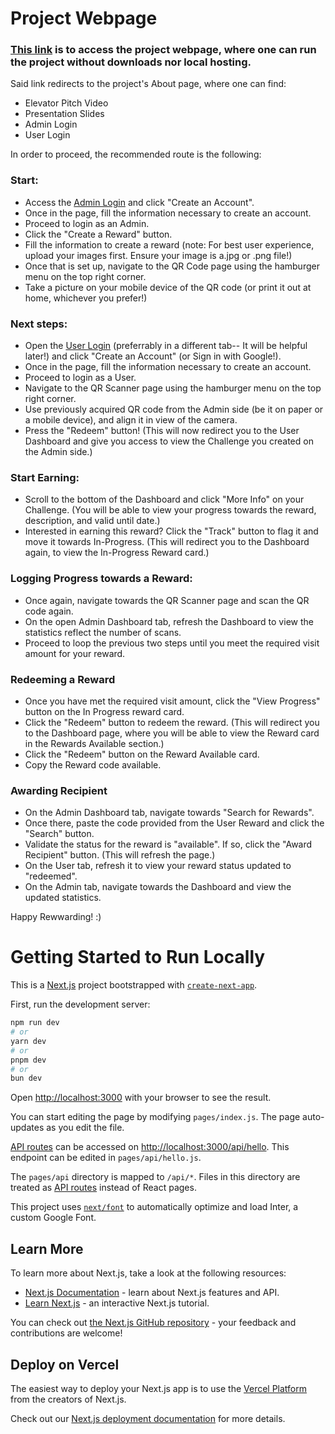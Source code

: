 
# Project Webpage

### [This link](https://rewwardy-capstone.web.app/about) is to access the project webpage, where one can run the project without downloads nor local hosting.
Said link redirects to the project's About page, where one can find: 
- Elevator Pitch Video
- Presentation Slides
- Admin Login
- User Login

In order to proceed, the recommended route is the following:

### Start:
- Access the [Admin Login](https://rewwardy-capstone.web.app/admin) and click "Create an Account".
- Once in the page, fill the information necessary to create an account.
- Proceed to login as an Admin.
- Click the "Create a Reward" button.
- Fill the information to create a reward (note: For best user experience, upload your images first. Ensure your image is a.jpg or .png file!)
- Once that is set up, navigate to the QR Code page using the hamburger menu on the top right corner.
- Take a picture on your mobile device of the QR code (or print it out at home, whichever you prefer!)
  
### Next steps:
- Open the [User Login](https://rewwardy-capstone.web.app/) (preferrably in a different tab-- It will be helpful later!) and click "Create an Account" (or Sign in with Google!).
- Once in the page, fill the information necessary to create an account.
- Proceed to login as a User.
- Navigate to the QR Scanner page using the hamburger menu on the top right corner.
- Use previously acquired QR code from the Admin side (be it on paper or a mobile device), and align it in view of the camera.
- Press the "Redeem" button! (This will now redirect you to the User Dashboard and give you access to view the Challenge you created on the Admin side.)
  
### Start Earning:
- Scroll to the bottom of the Dashboard and click "More Info" on your Challenge. (You will be able to view your progress towards the reward, description, and valid until date.)
- Interested in earning this reward? Click the "Track" button to flag it and move it towards In-Progress. (This will redirect you to the Dashboard again, to view the In-Progress Reward card.)

### Logging Progress towards a Reward:
- Once again, navigate towards the QR Scanner page and scan the QR code again.
- On the open Admin Dashboard tab, refresh the Dashboard to view the statistics reflect the number of scans.
- Proceed to loop the previous two steps until you meet the required visit amount for your reward.

### Redeeming a Reward 
- Once you have met the required visit amount, click the "View Progress" button on the In Progress reward card.
- Click the "Redeem" button to redeem the reward. (This will redirect you to the Dashboard page, where you will be able to view the Reward card in the Rewards Available section.)
- Click the "Redeem" button on the Reward Available card.
- Copy the Reward code available.

### Awarding Recipient
- On the Admin Dashboard tab, navigate towards "Search for Rewards".
- Once there, paste the code provided from the User Reward and click the "Search" button.
- Validate the status for the reward is "available". If so, click the "Award Recipient" button. (This will refresh the page.)
- On the User tab, refresh it to view your reward status updated to "redeemed".
- On the Admin tab, navigate towards the Dashboard and view the updated statistics. 

Happy Rewwarding! :) 



# Getting Started to Run Locally

This is a [Next.js](https://nextjs.org/) project bootstrapped with [`create-next-app`](https://github.com/vercel/next.js/tree/canary/packages/create-next-app).

First, run the development server:

```bash
npm run dev
# or
yarn dev
# or
pnpm dev
# or
bun dev
```

Open [http://localhost:3000](http://localhost:3000) with your browser to see the result.

You can start editing the page by modifying `pages/index.js`. The page auto-updates as you edit the file.

[API routes](https://nextjs.org/docs/api-routes/introduction) can be accessed on [http://localhost:3000/api/hello](http://localhost:3000/api/hello). This endpoint can be edited in `pages/api/hello.js`.

The `pages/api` directory is mapped to `/api/*`. Files in this directory are treated as [API routes](https://nextjs.org/docs/api-routes/introduction) instead of React pages.

This project uses [`next/font`](https://nextjs.org/docs/basic-features/font-optimization) to automatically optimize and load Inter, a custom Google Font.

## Learn More

To learn more about Next.js, take a look at the following resources:

- [Next.js Documentation](https://nextjs.org/docs) - learn about Next.js features and API.
- [Learn Next.js](https://nextjs.org/learn) - an interactive Next.js tutorial.

You can check out [the Next.js GitHub repository](https://github.com/vercel/next.js/) - your feedback and contributions are welcome!

## Deploy on Vercel

The easiest way to deploy your Next.js app is to use the [Vercel Platform](https://vercel.com/new?utm_medium=default-template&filter=next.js&utm_source=create-next-app&utm_campaign=create-next-app-readme) from the creators of Next.js.

Check out our [Next.js deployment documentation](https://nextjs.org/docs/deployment) for more details.
